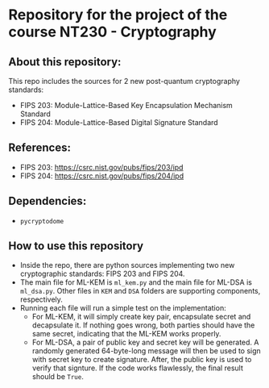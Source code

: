 # Repository for the project of the course NT230 - Cryptography

## About this repository:
This repo includes the sources for 2 new post-quantum cryptography standards:
  - FIPS 203: Module-Lattice-Based Key Encapsulation Mechanism Standard
  - FIPS 204: Module-Lattice-Based Digital Signature Standard

## References:
  - FIPS 203: https://csrc.nist.gov/pubs/fips/203/ipd
  - FIPS 204: https://csrc.nist.gov/pubs/fips/204/ipd

## Dependencies:
- `pycryptodome`

## How to use this repository
* Inside the repo, there are python sources implementing two new cryptographic standards: FIPS 203 and FIPS 204.
* The main file for ML-KEM is `ml_kem.py` and the main file for ML-DSA is `ml_dsa.py`. Other files in `KEM` and `DSA` folders are supporting components, respectively.
* Running each file will run a simple test on the implementation:
    * For ML-KEM, it will simply create key pair, encapsulate secret and decapsulate it. If nothing goes wrong, both parties should have the same secret, indicating that the ML-KEM works properly.
    * For ML-DSA, a pair of public key and secret key will be generated. A randomly generated 64-byte-long message will then be used to sign with secret key to create signature. After, the public key is used to verify that signture. If the code works flawlessly, the final result should be `True`.